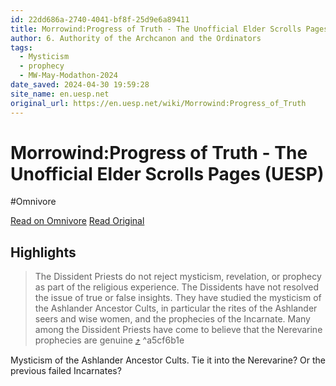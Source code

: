 ```yaml
---
id: 22dd686a-2740-4041-bf8f-25d9e6a89411
title: Morrowind:Progress of Truth - The Unofficial Elder Scrolls Pages (UESP)
author: 6. Authority of the Archcanon and the Ordinators
tags:
  - Mysticism
  - prophecy
  - MW-May-Modathon-2024
date_saved: 2024-04-30 19:59:28
site_name: en.uesp.net
original_url: https://en.uesp.net/wiki/Morrowind:Progress_of_Truth
---
```


# Morrowind:Progress of Truth - The Unofficial Elder Scrolls Pages (UESP)
#Omnivore

[Read on Omnivore](https://omnivore.app/me/morrowind-progress-of-truth-the-unofficial-elder-scrolls-pages-u-18f2e040c86)
[Read Original](https://en.uesp.net/wiki/Morrowind:Progress_of_Truth)

## Highlights

> The Dissident Priests do not reject mysticism, revelation, or prophecy as part of the religious experience. The Dissidents have not resolved the issue of true or false insights. They have studied the mysticism of the Ashlander Ancestor Cults, in particular the rites of the Ashlander seers and wise women, and the prophecies of the Incarnate. Many among the Dissident Priests have come to believe that the Nerevarine prophecies are genuine [⤴️](https://omnivore.app/me/morrowind-progress-of-truth-the-unofficial-elder-scrolls-pages-u-18f2e040c86#a5cf6b1e-8bd1-43ad-bcfa-af69ccde0a79)  ^a5cf6b1e

Mysticism of the Ashlander Ancestor Cults. Tie it into the Nerevarine? Or the previous failed Incarnates?

